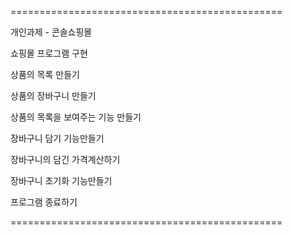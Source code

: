 ===============================================

개인과제 - 콘솔쇼핑몰

쇼핑몰 프로그램 구현

상품의 목록 만들기

상품의 장바구니 만들기

상품의 목록을 보여주는 기능 만들기

장바구니 담기 기능만들기

장바구니의 담긴 가격계산하기

장바구니 초기화 기능만들기

프로그램 종료하기

===============================================
